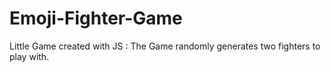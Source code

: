 # Emoji-Fighter-Game
Little Game created with JS :
The Game randomly generates two fighters to play with.
